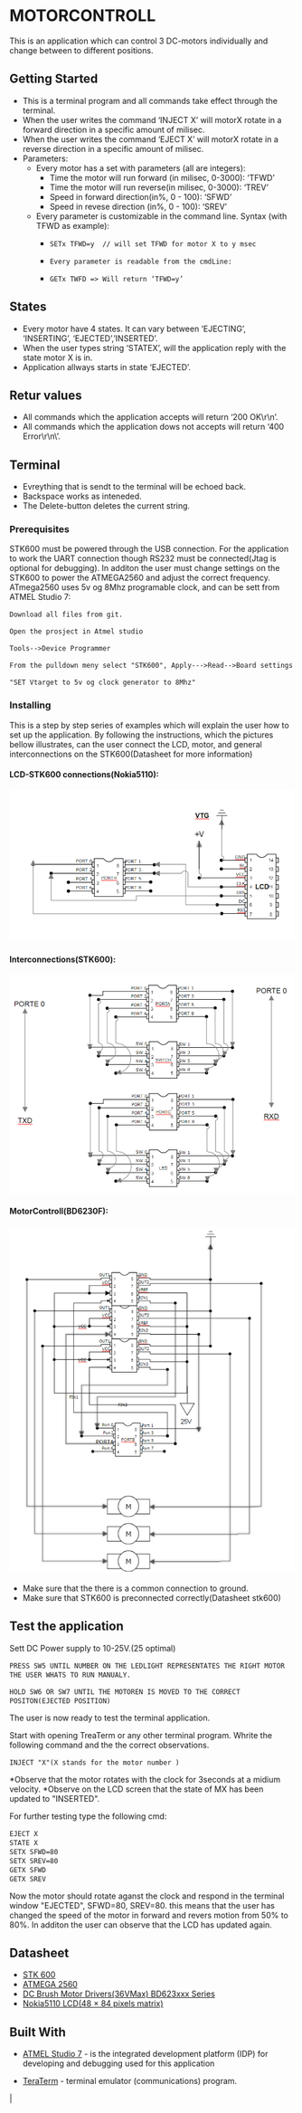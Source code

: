 # MOTORCONTROLL
This is an application which can control 3 DC-motors individually and change between to different positions.


## Getting Started
*	This is a terminal program and all commands take effect through the terminal.
*	When the user writes the command ‘INJECT X’ will motorX rotate in a forward direction in a specific amount of milisec.
*	When the user writes the command ‘EJECT X’ will motorX rotate in a reverse direction in a specific amount of milisec.
*   Parameters:
    *   Every motor has a set with parameters (all are integers):
        *   Time the motor will run forward (in milisec, 0-3000): ‘TFWD’
        *   Time the motor will run reverse(in milisec, 0-3000): ‘TREV’
        * 	Speed in forward direction(in%,  0 - 100): ‘SFWD’
        * 	Speed in revese direction (in%,  0 - 100): ‘SREV’
    *   Every parameter is customizable in the command line. Syntax (with TFWD as example):
        *	  SETx TFWD=y  // will set TFWD for motor X to y msec
        *	  Every parameter is readable from the cmdLine:
        *	  GETx TWFD => Will return ‘TFWD=y’

## States
* Every motor have 4 states. It can vary between ‘EJECTING’,  ‘INSERTING’, ‘EJECTED’,’INSERTED’.
* When the user types string ‘STATEX’, will the application reply with the state motor X is in.
* Application allways starts in state ‘EJECTED’.

## Retur values
*	All commands which the application accepts will return ‘200 OK\r\n’.
*	All commands which the application dows not accepts will return ‘400 Error\r\n\’.

## Terminal
* Evreything that is sendt to the terminal will be echoed back.
* Backspace works as inteneded.
* The Delete-button deletes the current string.


### Prerequisites
STK600 must be powered through the USB connection. For the application to work the UART connection though RS232 must be connected(Jtag is optional for debugging).
In additon the user must change settings on the STK600 to power the ATMEGA2560 and adjust the correct frequency. ATmega2560 uses 5v og 8Mhz programable clock, and can be sett from ATMEL Studio 7:

```
Download all files from git.
```
```
Open the prosject in Atmel studio
```
```
Tools-->Device Programmer
```
```
From the pulldown meny select "STK600", Apply--->Read-->Board settings
```
```
"SET Vtarget to 5v og clock generator to 8Mhz"
```
### Installing
This is a step by step series of examples which will explain the user how to set up the application. By following the instructions, which the pictures bellow illustrates, can the user connect the LCD, motor, and general interconnections on the STK600(Datasheet for more information)
#### LCD-STK600 connections(Nokia5110):
![LCD connections](https://github.com/HenriknWold/WindowMote/blob/master/MOTORKONTROLL/LCD_NOKIA.PNG)
#### Interconnections(STK600):
![INTERCONNECTIONS connections](https://github.com/HenriknWold/WindowMote/blob/master/MOTORKONTROLL/INTERCONNECTIONS.PNG)
#### MotorControll(BD6230F):
![MOTORKONTROLL](https://github.com/HenriknWold/WindowMote/blob/master/MOTORKONTROLL/MOTOR.PNG)
*  Make sure that the there is a common connection to ground.
*  Make sure that STK600 is preconnected correctly(Datasheet stk600)



## Test the application
Sett DC Power supply to 10-25V.(25 optimal)
```
PRESS SW5 UNTIL NUMBER ON THE LEDLIGHT REPRESENTATES THE RIGHT MOTOR THE USER WHATS TO RUN MANUALY.
```
```
HOLD SW6 OR SW7 UNTIL THE MOTOREN IS MOVED TO THE CORRECT POSITON(EJECTED POSITION)
```
The user is now ready to test the terminal application.

Start with opening TreaTerm or any other terminal program. Whrite the following command and the the correct observations.
```
INJECT "X"(X stands for the motor number )
```
*Observe that the motor rotates with the clock for 3seconds at a midium velocity.
*Observe on the LCD screen that the state of MX has been updated to "INSERTED".

For further testing type the following cmd:
```
EJECT X
STATE X
SETX SFWD=80
SETX SREV=80
GETX SFWD
GETX SREV
```
Now the motor should rotate aganst the clock and respond in the terminal window "EJECTED", SFWD=80, SREV=80. this means that the user has changed the speed of the motor in forward and revers motion from 50% to 80%. In additon the user can observe that the LCD has updated again.



## Datasheet
*  [STK 600](http://ww1.microchip.com/downloads/en/DeviceDoc/40001904A.pdf)
*  [ATMEGA 2560](http://ww1.microchip.com/downloads/en/DeviceDoc/Atmel-2549-8-bit-AVR-Microcontroller-ATmega640-1280-1281-2560-2561_datasheet.pdf)
*  [DC Brush Motor Drivers(36VMax) BD623xxx Series](http://www.farnell.com/datasheets/2097985.pdf)
*  [Nokia5110 LCD(48 × 84 pixels matrix)](https://www.sparkfun.com/datasheets/LCD/Monochrome/Nokia5110.pdf)



## Built With

* [ATMEL Studio 7](https://www.microchip.com/webdoc/GUID-ECD8A826-B1DA-44FC-BE0B-5A53418A47BD/index.html?GUID-8F63ECC8-08B9-4CCD-85EF-88D30AC06499) - is the integrated development platform (IDP) for developing and debugging used for this application

* [TeraTerm](https://ttssh2.osdn.jp/index.html.en) -  terminal emulator (communications) program.


|

